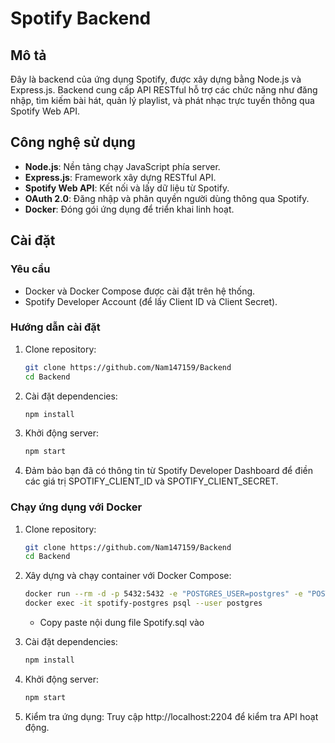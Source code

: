 # Spotify Backend

## Mô tả

Đây là backend của ứng dụng Spotify, được xây dựng bằng Node.js và Express.js. Backend cung cấp API RESTful hỗ trợ các chức năng như đăng nhập, tìm kiếm bài hát, quản lý playlist, và phát nhạc trực tuyến thông qua Spotify Web API.

## Công nghệ sử dụng

- **Node.js**: Nền tảng chạy JavaScript phía server.
- **Express.js**: Framework xây dựng RESTful API.
- **Spotify Web API**: Kết nối và lấy dữ liệu từ Spotify.
- **OAuth 2.0**: Đăng nhập và phân quyền người dùng thông qua Spotify.
- **Docker**: Đóng gói ứng dụng để triển khai linh hoạt.

## Cài đặt

### Yêu cầu

- Docker và Docker Compose được cài đặt trên hệ thống.
- Spotify Developer Account (để lấy Client ID và Client Secret).

### Hướng dẫn cài đặt

1. Clone repository:

   ```bash
   git clone https://github.com/Nam147159/Backend
   cd Backend
   ```

2. Cài đặt dependencies:

   ```bash
   npm install
   ```
   
3. Khởi động server:   

   ```bash
   npm start
   ```

4. Đảm bảo bạn đã có thông tin từ Spotify Developer Dashboard để điền các giá trị SPOTIFY_CLIENT_ID và SPOTIFY_CLIENT_SECRET.

### Chạy ứng dụng với Docker

1. Clone repository:

   ```bash
   git clone https://github.com/Nam147159/Backend
   cd Backend
   ```

2. Xây dựng và chạy container với Docker Compose:
   
   ```bash
   docker run --rm -d -p 5432:5432 -e "POSTGRES_USER=postgres" -e "POSTGRES_PASSWORD=N@mnguyen147159" -e "POSTGRES_DB=Spotify_Backend" --name spotify-postgres postgres:16.
   docker exec -it spotify-postgres psql --user postgres                                                                                   
   ```

   - Copy paste nội dung file Spotify.sql vào

3. Cài đặt dependencies:

   ```bash
   npm install
   ```
   
4. Khởi động server:   

   ```bash
   npm start
   ```

5. Kiểm tra ứng dụng: Truy cập http://localhost:2204 để kiểm tra API hoạt động.
